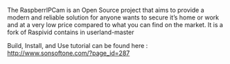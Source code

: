 The RaspberrIPCam is an Open Source project that aims to provide a modern and reliable solution for anyone wants to secure it’s home or work and at a very low price compared to what you can find on the market.
It is a fork of Raspivid contains in userland-master 

Build, Install, and Use tutorial can be found here :
http://www.sonsoftone.com/?page_id=287